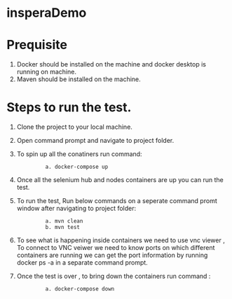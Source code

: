 # insperaDemo

# Prequisite

1. Docker should be installed on the machine and docker desktop is running on machine.
2. Maven should be installed on the machine.

# Steps to run the test.

1. Clone the project to your local machine.
2. Open command prompt and navigate to project folder.
3. To spin up all the conatiners run command:

                a. docker-compose up
                
4. Once all the selenium hub and nodes containers are up you can run the test.
5. To run the test, Run below commands on a seperate command promt window after navigating to project folder:
                
                a. mvn clean
                b. mvn test
                
6. To see what is happening inside containers we need to use vnc viewer , To connect to VNC veiwer we need to know ports on which different containers are running
   we can get the port information by running docker ps -a in a separate command prompt.
   
7. Once the test is over , to bring down the containers run command : 

                a. docker-compose down   
               
